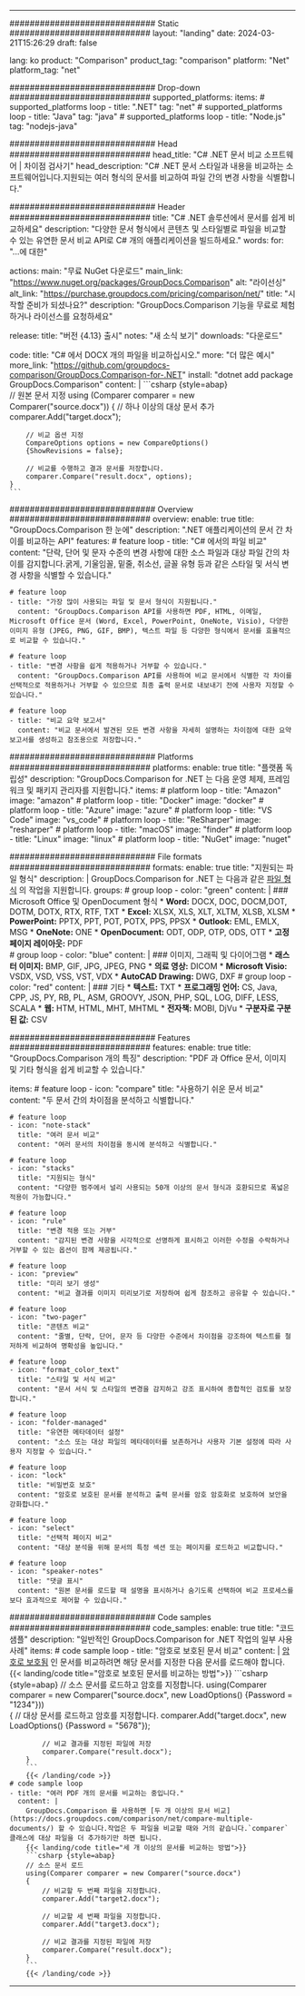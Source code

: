 
---
############################# Static ############################
layout: "landing"
date: 2024-03-21T15:26:29
draft: false

lang: ko
product: "Comparison"
product_tag: "comparison"
platform: "Net"
platform_tag: "net"

############################# Drop-down ############################
supported_platforms:
  items:
    # supported_platforms loop
    - title: ".NET"
      tag: "net"
    # supported_platforms loop
    - title: "Java"
      tag: "java"
    # supported_platforms loop
    - title: "Node.js"
      tag: "nodejs-java"

############################# Head ############################
head_title: "C# .NET 문서 비교 소프트웨어 | 차이점 검사기"
head_description: "C# .NET 문서 스타일과 내용을 비교하는 소프트웨어입니다.지원되는 여러 형식의 문서를 비교하여 파일 간의 변경 사항을 식별합니다."

############################# Header ############################
title: "C# .NET 솔루션에서 문서를 쉽게 비교하세요"
description: "다양한 문서 형식에서 콘텐츠 및 스타일별로 파일을 비교할 수 있는 유연한 문서 비교 API로 C# 개의 애플리케이션을 빌드하세요."
words:
  for: "...에 대한"

actions:
  main: "무료 NuGet 다운로드"
  main_link: "https://www.nuget.org/packages/GroupDocs.Comparison"
  alt: "라이선싱"
  alt_link: "https://purchase.groupdocs.com/pricing/comparison/net/"
  title: "시작할 준비가 되셨나요?"
  description: "GroupDocs.Comparison 기능을 무료로 체험하거나 라이선스를 요청하세요"

release:
  title: "버전 {4.13} 출시"
  notes: "새 소식 보기"
  downloads: "다운로드"

code:
  title: "C# 에서 DOCX 개의 파일을 비교하십시오."
  more: "더 많은 예시"
  more_link: "https://github.com/groupdocs-comparison/GroupDocs.Comparison-for-.NET"
  install: "dotnet add package GroupDocs.Comparison"
  content: |
    ```csharp {style=abap}   
    // 원본 문서 지정
    using (Comparer comparer = new Comparer("source.docx"))
    {
        // 하나 이상의 대상 문서 추가
        comparer.Add("target.docx");

        // 비교 옵션 지정
        CompareOptions options = new CompareOptions() 
        {ShowRevisions = false};

        // 비교를 수행하고 결과 문서를 저장합니다.
        comparer.Compare("result.docx", options);
    }
    ```

############################# Overview ############################
overview:
  enable: true
  title: "GroupDocs.Comparison 한 눈에"
  description: ".NET 애플리케이션의 문서 간 차이를 비교하는 API"
  features:
    # feature loop
    - title: "C# 에서의 파일 비교"
      content: "단락, 단어 및 문자 수준의 변경 사항에 대한 소스 파일과 대상 파일 간의 차이를 감지합니다.굵게, 기울임꼴, 밑줄, 취소선, 글꼴 유형 등과 같은 스타일 및 서식 변경 사항을 식별할 수 있습니다."

    # feature loop
    - title: "가장 많이 사용되는 파일 및 문서 형식이 지원됩니다."
      content: "GroupDocs.Comparison API를 사용하면 PDF, HTML, 이메일, Microsoft Office 문서 (Word, Excel, PowerPoint, OneNote, Visio), 다양한 이미지 유형 (JPEG, PNG, GIF, BMP), 텍스트 파일 등 다양한 형식에서 문서를 효율적으로 비교할 수 있습니다."

    # feature loop
    - title: "변경 사항을 쉽게 적용하거나 거부할 수 있습니다."
      content: "GroupDocs.Comparison API를 사용하여 비교 문서에서 식별한 각 차이를 선택적으로 적용하거나 거부할 수 있으므로 최종 출력 문서로 내보내기 전에 사용자 지정할 수 있습니다."

    # feature loop
    - title: "비교 요약 보고서"
      content: "비교 문서에서 발견된 모든 변경 사항을 자세히 설명하는 차이점에 대한 요약 보고서를 생성하고 참조용으로 저장합니다."

############################# Platforms ############################
platforms:
  enable: true
  title: "플랫폼 독립성"
  description: "GroupDocs.Comparison for .NET 는 다음 운영 체제, 프레임워크 및 패키지 관리자를 지원합니다."
  items:
    # platform loop
    - title: "Amazon"
      image: "amazon"
    # platform loop
    - title: "Docker"
      image: "docker"
    # platform loop
    - title: "Azure"
      image: "azure"
    # platform loop
    - title: "VS Code"
      image: "vs_code"
    # platform loop
    - title: "ReSharper"
      image: "resharper"
    # platform loop
    - title: "macOS"
      image: "finder"
    # platform loop
    - title: "Linux"
      image: "linux"
    # platform loop
    - title: "NuGet"
      image: "nuget"

############################# File formats ############################
formats:
  enable: true
  title: "지원되는 파일 형식"
  description: |
    GroupDocs.Comparison for .NET 는 다음과 같은 [파일 형식](https://docs.groupdocs.com/comparison/net/supported-document-formats/) 의 작업을 지원합니다.
  groups:
    # group loop
    - color: "green"
      content: |
        ### Microsoft Office 및 OpenDocument 형식
        * **Word:** DOCX, DOC, DOCM,DOT, DOTM, DOTX, RTX, RTF, TXT
        * **Excel:** XLSX, XLS, XLT, XLTM, XLSB, XLSM
        * **PowerPoint:** PPTX, PPT, POT, POTX, PPS, PPSX
        * **Outlook:** EML, EMLX, MSG
        * **OneNote:** ONE
        * **OpenDocument:** ODT, ODP, OTP, ODS, OTT
        * **고정 페이지 레이아웃:** PDF        
    # group loop
    - color: "blue"
      content: |
        ### 이미지, 그래픽 및 다이어그램
        * **래스터 이미지:** BMP, GIF, JPG, JPEG, PNG
        * **의료 영상:** DICOM
        * **Microsoft Visio:** VSDX, VSD, VSS, VST, VDX
        * **AutoCAD Drawing:** DWG, DXF
      # group loop
    - color: "red"
      content: |
        ### 기타
        * **텍스트:** TXT
        * **프로그래밍 언어:** CS, Java, CPP, JS, PY, RB, PL, ASM, GROOVY, JSON, PHP, SQL, LOG, DIFF, LESS, SCALA
        * **웹:** HTM, HTML, MHT, MHTML
        * **전자책:** MOBI, DjVu
        * **구분자로 구분된 값:** CSV

############################# Features ############################
features:
  enable: true
  title: "GroupDocs.Comparison 개의 특징"
  description: "PDF 과 Office 문서, 이미지 및 기타 형식을 쉽게 비교할 수 있습니다."

  items:
    # feature loop
    - icon: "compare"
      title: "사용하기 쉬운 문서 비교"
      content: "두 문서 간의 차이점을 분석하고 식별합니다."

    # feature loop
    - icon: "note-stack"
      title: "여러 문서 비교"
      content: "여러 문서의 차이점을 동시에 분석하고 식별합니다."

    # feature loop
    - icon: "stacks"
      title: "지원되는 형식"
      content: "다양한 범주에서 널리 사용되는 50개 이상의 문서 형식과 호환되므로 폭넓은 적용이 가능합니다."

    # feature loop
    - icon: "rule"
      title: "변경 적용 또는 거부"
      content: "감지된 변경 사항을 시각적으로 선명하게 표시하고 이러한 수정을 수락하거나 거부할 수 있는 옵션이 함께 제공됩니다."

    # feature loop
    - icon: "preview"
      title: "미리 보기 생성"
      content: "비교 결과를 이미지 미리보기로 저장하여 쉽게 참조하고 공유할 수 있습니다."

    # feature loop
    - icon: "two-pager"
      title: "콘텐츠 비교"
      content: "줄별, 단락, 단어, 문자 등 다양한 수준에서 차이점을 강조하여 텍스트를 철저하게 비교하여 명확성을 높입니다."

    # feature loop
    - icon: "format_color_text"
      title: "스타일 및 서식 비교"
      content: "문서 서식 및 스타일의 변경을 감지하고 강조 표시하여 종합적인 검토를 보장합니다."

    # feature loop
    - icon: "folder-managed"
      title: "유연한 메타데이터 설정"
      content: "소스 또는 대상 파일의 메타데이터를 보존하거나 사용자 기본 설정에 따라 사용자 지정할 수 있습니다."

    # feature loop
    - icon: "lock"
      title: "비밀번호 보호"
      content: "암호로 보호된 문서를 분석하고 출력 문서를 암호 암호화로 보호하여 보안을 강화합니다."

    # feature loop
    - icon: "select"
      title: "선택적 페이지 비교"
      content: "대상 분석을 위해 문서의 특정 섹션 또는 페이지를 로드하고 비교합니다."

    # feature loop
    - icon: "speaker-notes"
      title: "댓글 표시"
      content: "원본 문서를 로드할 때 설명을 표시하거나 숨기도록 선택하여 비교 프로세스를 보다 효과적으로 제어할 수 있습니다."

############################# Code samples ############################
code_samples:
  enable: true
  title: "코드 샘플"
  description: "일반적인 GroupDocs.Comparison for .NET 작업의 일부 사용 사례"
  items:
    # code sample loop
    - title: "암호로 보호된 문서 비교"
      content: |
        [암호로 보호됨](https://docs.groupdocs.com/comparison/net/load-password-protected-documents/) 인 문서를 비교하려면 해당 문서를 지정한 다음 문서를 로드해야 합니다.
        {{< landing/code title="암호로 보호된 문서를 비교하는 방법">}}
        ```csharp {style=abap}
        // 소스 문서를 로드하고 암호를 지정합니다.
        using(Comparer comparer = new Comparer("source.docx", new LoadOptions() {Password = "1234"}))  
        {
            // 대상 문서를 로드하고 암호를 지정합니다.
            comparer.Add("target.docx", new LoadOptions() {Password = "5678"});

            // 비교 결과를 지정된 파일에 저장
            comparer.Compare("result.docx");
        }
        ```
        {{< /landing/code >}}
    # code sample loop
    - title: "여러 PDF 개의 문서를 비교하는 중입니다."
      content: |
        GroupDocs.Comparison 를 사용하면 [두 개 이상의 문서 비교](https://docs.groupdocs.com/comparison/net/compare-multiple-documents/) 할 수 있습니다.작업은 두 파일을 비교할 때와 거의 같습니다.`comparer` 클래스에 대상 파일을 더 추가하기만 하면 됩니다.
        {{< landing/code title="세 개 이상의 문서를 비교하는 방법">}}
        ```csharp {style=abap}   
        // 소스 문서 로드
        using(Comparer comparer = new Comparer("source.docx") 
        {
            // 비교할 두 번째 파일을 지정합니다.
            comparer.Add("target2.docx");
            
            // 비교할 세 번째 파일을 지정합니다.
            comparer.Add("target3.docx");
            
            // 비교 결과를 지정된 파일에 저장
            comparer.Compare("result.docx");
        }
        ```
        {{< /landing/code >}}

---
